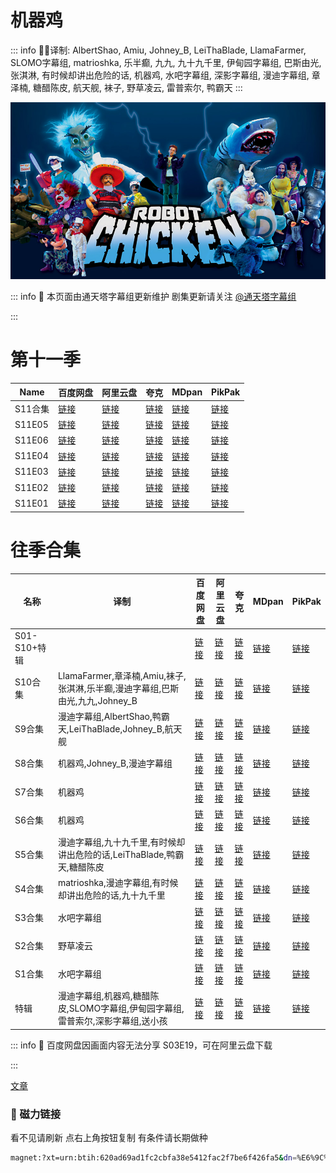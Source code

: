 # 机器鸡

::: info
✍🏻译制: AlbertShao, Amiu, Johney_B, LeiThaBlade, LlamaFarmer, SLOMO字幕组, matrioshka, 乐半癫, 九九, 九十九千里, 伊甸园字幕组, 巴斯由光, 张淇淋, 有时候却讲出危险的话, 机器鸡, 水吧字幕组, 深影字幕组, 漫迪字幕组, 章泽楠, 糖醋陈皮, 航天舰, 袜子, 野草凌云, 雷普索尔, 鸭霸天
:::

![robot-chicken-5a429e700dba1.jpg](robot-chicken-5a429e700dba1.jpg)

::: info
🍺 本页面由通天塔字幕组更新维护 剧集更新请关注 [@通天塔字幕组](https://weibo.com/u/7077646357)

:::

# 第十一季

| Name | 百度网盘 | 阿里云盘 | 夸克 | MDpan | PikPak |
| --- | --- | --- | --- | --- | --- |
| S11合集 |[链接](https://pan.baidu.com/s/1fuKe_LfAPK9RCc-vyQREKQ?pwd=j5ur) |[链接](https://www.aliyundrive.com/s/C8TAnTdqjaT) |[链接](https://pan.quark.cn/s/777083177771) |[链接](https://pan.mdsub.top/%E6%9C%BA%E5%99%A8%E9%B8%A1) |[链接](https://mypikpak.com/s/VNmWT2JXbvU9Qf5govBNYM5eo1) |
| S11E05 |[链接](https://pan.baidu.com/s/1fuKe_LfAPK9RCc-vyQREKQ?pwd=j5ur) |[链接](https://www.aliyundrive.com/s/x8pjwdvzEYa) |[链接](https://pan.quark.cn/s/777083177771) |[链接](https://pan.mdsub.top/%E6%9C%BA%E5%99%A8%E9%B8%A1) |[链接](https://mypikpak.com/s/VNmWT2JXbvU9Qf5govBNYM5eo1) |
| S11E06 |[链接](https://pan.baidu.com/s/1fuKe_LfAPK9RCc-vyQREKQ?pwd=j5ur) |[链接](https://www.aliyundrive.com/s/jFJZHohJGBU) |[链接](https://pan.quark.cn/s/777083177771) |[链接](https://pan.mdsub.top/%E6%9C%BA%E5%99%A8%E9%B8%A1) |[链接](https://mypikpak.com/s/VNmWT2JXbvU9Qf5govBNYM5eo1) |
| S11E04 |[链接](https://pan.baidu.com/s/1fuKe_LfAPK9RCc-vyQREKQ?pwd=j5ur) |[链接](https://www.aliyundrive.com/s/rSucM3hhTU9) |[链接](https://pan.quark.cn/s/777083177771) |[链接](https://pan.mdsub.top/%E6%9C%BA%E5%99%A8%E9%B8%A1) |[链接](https://mypikpak.com/s/VNmWT2JXbvU9Qf5govBNYM5eo1) |
| S11E03 |[链接](https://pan.baidu.com/s/1fuKe_LfAPK9RCc-vyQREKQ?pwd=j5ur) |[链接](https://www.aliyundrive.com/s/NCRXsesda59) |[链接](https://pan.quark.cn/s/777083177771) |[链接](https://pan.mdsub.top/%E6%9C%BA%E5%99%A8%E9%B8%A1) |[链接](https://mypikpak.com/s/VNmWT2JXbvU9Qf5govBNYM5eo1) |
| S11E02 |[链接](https://pan.baidu.com/s/1fuKe_LfAPK9RCc-vyQREKQ?pwd=j5ur) |[链接](https://www.aliyundrive.com/s/E22zYm4wSRD) |[链接](https://pan.quark.cn/s/777083177771) |[链接](https://pan.mdsub.top/%E6%9C%BA%E5%99%A8%E9%B8%A1) |[链接](https://mypikpak.com/s/VNmWT2JXbvU9Qf5govBNYM5eo1) |
| S11E01 |[链接](https://pan.baidu.com/s/1fuKe_LfAPK9RCc-vyQREKQ?pwd=j5ur) |[链接](https://www.aliyundrive.com/s/jBESxMuAHAp) |[链接](https://pan.quark.cn/s/777083177771) |[链接](https://pan.mdsub.top/%E6%9C%BA%E5%99%A8%E9%B8%A1) |[链接](https://mypikpak.com/s/VNmWT2JXbvU9Qf5govBNYM5eo1) |

# 往季合集

| 名称 | 译制 | 百度网盘 | 阿里云盘 | 夸克 | MDpan | PikPak |
| --- | --- | --- | --- | --- | --- | --- |
| S01-S10+特辑 |  |[链接](https://pan.baidu.com/s/1fuKe_LfAPK9RCc-vyQREKQ?pwd=j5ur) |[链接](https://www.aliyundrive.com/s/nrzRxZdb3Zy) |[链接](https://pan.quark.cn/s/777083177771) |[链接](https://pan.mdsub.top/%E6%9C%BA%E5%99%A8%E9%B8%A1) |[链接](https://mypikpak.com/s/VNmWT2JXbvU9Qf5govBNYM5eo1) |
| S10合集 | LlamaFarmer,章泽楠,Amiu,袜子,张淇淋,乐半癫,漫迪字幕组,巴斯由光,九九,Johney_B |[链接](https://pan.baidu.com/s/1fuKe_LfAPK9RCc-vyQREKQ?pwd=j5ur) |[链接](https://www.aliyundrive.com/s/HvRuAT5b9KM) |[链接](https://pan.quark.cn/s/777083177771) |[链接](https://pan.mdsub.top/%E6%9C%BA%E5%99%A8%E9%B8%A1) |[链接](https://mypikpak.com/s/VNmWT2JXbvU9Qf5govBNYM5eo1) |
| S9合集 | 漫迪字幕组,AlbertShao,鸭霸天,LeiThaBlade,Johney_B,航天舰 |[链接](https://pan.baidu.com/s/1fuKe_LfAPK9RCc-vyQREKQ?pwd=j5ur) |[链接](https://www.aliyundrive.com/s/cKwXDH75GQW) |[链接](https://pan.quark.cn/s/777083177771) |[链接](https://pan.mdsub.top/%E6%9C%BA%E5%99%A8%E9%B8%A1) |[链接](https://mypikpak.com/s/VNmWT2JXbvU9Qf5govBNYM5eo1) |
| S8合集 | 机器鸡,Johney_B,漫迪字幕组 |[链接](https://pan.baidu.com/s/1fuKe_LfAPK9RCc-vyQREKQ?pwd=j5ur) |[链接](https://www.aliyundrive.com/s/JsNeP87Dek5) |[链接](https://pan.quark.cn/s/777083177771) |[链接](https://pan.mdsub.top/%E6%9C%BA%E5%99%A8%E9%B8%A1) |[链接](https://mypikpak.com/s/VNmWT2JXbvU9Qf5govBNYM5eo1) |
| S7合集 | 机器鸡 |[链接](https://pan.baidu.com/s/1fuKe_LfAPK9RCc-vyQREKQ?pwd=j5ur) |[链接](https://www.aliyundrive.com/s/fgJdxQY8SyT) |[链接](https://pan.quark.cn/s/777083177771) |[链接](https://pan.mdsub.top/%E6%9C%BA%E5%99%A8%E9%B8%A1) |[链接](https://mypikpak.com/s/VNmWT2JXbvU9Qf5govBNYM5eo1) |
| S6合集 | 机器鸡 |[链接](https://pan.baidu.com/s/1fuKe_LfAPK9RCc-vyQREKQ?pwd=j5ur) |[链接](https://www.aliyundrive.com/s/ZoPRpr7Jc9N) |[链接](https://pan.quark.cn/s/777083177771) |[链接](https://pan.mdsub.top/%E6%9C%BA%E5%99%A8%E9%B8%A1) |[链接](https://mypikpak.com/s/VNmWT2JXbvU9Qf5govBNYM5eo1) |
| S5合集 | 漫迪字幕组,九十九千里,有时候却讲出危险的话,LeiThaBlade,鸭霸天,糖醋陈皮 |[链接](https://pan.baidu.com/s/1fuKe_LfAPK9RCc-vyQREKQ?pwd=j5ur) |[链接](https://www.aliyundrive.com/s/Zj95HRLQ95K) |[链接](https://pan.quark.cn/s/777083177771) |[链接](https://pan.mdsub.top/%E6%9C%BA%E5%99%A8%E9%B8%A1) |[链接](https://mypikpak.com/s/VNmWT2JXbvU9Qf5govBNYM5eo1) |
| S4合集 | matrioshka,漫迪字幕组,有时候却讲出危险的话,九十九千里 |[链接](https://pan.baidu.com/s/1fuKe_LfAPK9RCc-vyQREKQ?pwd=j5ur) |[链接](https://www.aliyundrive.com/s/EThXkRZMvip) |[链接](https://pan.quark.cn/s/777083177771) |[链接](https://pan.mdsub.top/%E6%9C%BA%E5%99%A8%E9%B8%A1) |[链接](https://mypikpak.com/s/VNmWT2JXbvU9Qf5govBNYM5eo1) |
| S3合集 | 水吧字幕组 |[链接](https://pan.baidu.com/s/1fuKe_LfAPK9RCc-vyQREKQ?pwd=j5ur) |[链接](https://www.aliyundrive.com/s/bzdHXpa6uEg) |[链接](https://pan.quark.cn/s/777083177771) |[链接](https://pan.mdsub.top/%E6%9C%BA%E5%99%A8%E9%B8%A1) |[链接](https://mypikpak.com/s/VNmWT2JXbvU9Qf5govBNYM5eo1) |
| S2合集 | 野草凌云 |[链接](https://pan.baidu.com/s/1fuKe_LfAPK9RCc-vyQREKQ?pwd=j5ur) |[链接](https://www.aliyundrive.com/s/Kfk5s7N8qtt) |[链接](https://pan.quark.cn/s/777083177771) |[链接](https://pan.mdsub.top/%E6%9C%BA%E5%99%A8%E9%B8%A1) |[链接](https://mypikpak.com/s/VNmWT2JXbvU9Qf5govBNYM5eo1) |
| S1合集 | 水吧字幕组 |[链接](https://pan.baidu.com/s/1fuKe_LfAPK9RCc-vyQREKQ?pwd=j5ur) |[链接](https://www.aliyundrive.com/s/sGzdz42EcbB) |[链接](https://pan.quark.cn/s/777083177771) |[链接](https://pan.mdsub.top/%E6%9C%BA%E5%99%A8%E9%B8%A1) |[链接](https://mypikpak.com/s/VNmWT2JXbvU9Qf5govBNYM5eo1) |
| 特辑 | 漫迪字幕组,机器鸡,糖醋陈皮,SLOMO字幕组,伊甸园字幕组,雷普索尔,深影字幕组,送小孩 |[链接](https://pan.baidu.com/s/1fuKe_LfAPK9RCc-vyQREKQ?pwd=j5ur) |[链接](https://www.aliyundrive.com/s/c6EnM3guDNw) |[链接](https://pan.quark.cn/s/777083177771) |[链接](https://pan.mdsub.top/%E6%9C%BA%E5%99%A8%E9%B8%A1) |[链接](https://mypikpak.com/s/VNmWT2JXbvU9Qf5govBNYM5eo1) |

::: info
🐔 百度网盘因画面内容无法分享 S03E19，可在阿里云盘下载

:::

[文章](%E6%96%87%E7%AB%A0%20cbbf136f575542c8bd76e06b8e2faf79.csv)

### 🧲 磁力链接

看不见请刷新 点右上角按钮复制 有条件请长期做种

```bash
magnet:?xt=urn:btih:620ad69ad1fc2cbfa38e5412fac2f7be6f426fa5&dn=%E6%9C%BA%E5%99%A8%E9%B8%A1.Robot.Chicken.S01-S10%2BSpecials.%E5%8F%8C%E8%AF%AD%E5%AD%97%E5%B9%95&tr=http%3A%2F%2F1337.abcvg.info%3A80%2Fannounce&tr=https%3A%2F%2F1337.abcvg.info%3A443%2Fannounce&tr=http%3A%2F%2Fbt.okmp3.ru%3A2710%2Fannounce&tr=http%3A%2F%2Fbvarf.tracker.sh%3A2086%2Fannounce&tr=http%3A%2F%2Fnyaa.tracker.wf%3A7777%2Fannounce&tr=http%3A%2F%2Fopen.acgnxtracker.com%3A80%2Fannounce&tr=http%3A%2F%2Fshare.camoe.cn%3A8080%2Fannounce&tr=http%3A%2F%2Ft.nyaatracker.com%3A80%2Fannounce&tr=http%3A%2F%2Ftorrentsmd.com%3A8080%2Fannounce&tr=http%3A%2F%2Ftracker.bt4g.com%3A2095%2Fannounce&tr=http%3A%2F%2Ftracker.electro-torrent.pl%3A80%2Fannounce&tr=http%3A%2F%2Ftracker.files.fm%3A6969%2Fannounce&tr=http%3A%2F%2Ftracker.gbitt.info%3A80%2Fannounce&tr=https%3A%2F%2Ftracker.gbitt.info%3A443%2Fannounce&tr=http%3A%2F%2Ftracker.ipv6tracker.org%3A80%2Fannounce&tr=http%3A%2F%2Ftracker.ipv6tracker.ru%3A80%2Fannounce&tr=http%3A%2F%2Ftracker.nartlof.com.br%3A6969%2Fannounce&tr=http%3A%2F%2Ftracker.renfei.net%3A8080%2Fannounce&tr=http%3A%2F%2Ftracker.tfile.co%3A80%2Fannounce&tr=http%3A%2F%2Fv6-tracker.0g.cx%3A6969%2Fannounce&tr=http%3A%2F%2Fwww.all4nothin.net%3A80%2Fannounce.php&tr=http%3A%2F%2Fwww.wareztorrent.com%3A80%2Fannounce&tr=https%3A%2F%2Ft1.hloli.org%3A443%2Fannounce&tr=https%3A%2F%2Ftr.burnabyhighstar.com%3A443%2Fannounce&tr=https%3A%2F%2Ftracker.kuroy.me%3A443%2Fannounce&tr=https%3A%2F%2Ftracker.lilithraws.cf%3A443%2Fannounce&tr=https%3A%2F%2Ftracker.lilithraws.org%3A443%2Fannounce&tr=https%3A%2F%2Ftracker.loligirl.cn%3A443%2Fannounce&tr=https%3A%2F%2Ftracker.tamersunion.org%3A443%2Fannounce&tr=https%3A%2F%2Ftracker.yemekyedim.com%3A443%2Fannounce&tr=https%3A%2F%2Ftracker1.520.jp%3A443%2Fannounce&tr=https%3A%2F%2Ftrackers.mlsub.net%3A443%2Fannounce&tr=https%3A%2F%2Fwww.peckservers.com%3A9443%2Fannounce&tr=udp%3A%2F%2Fapi.alarmasqueretaro.com%3A3074%2Fannounce&tr=udp%3A%2F%2Fd40969.acod.regrucolo.ru%3A6969%2Fannounce&tr=udp%3A%2F%2Fec2-18-191-163-220.us-east-2.compute.amazonaws.com%3A6969%2Fannounce&tr=udp%3A%2F%2Fepider.me%3A6969%2Fannounce&tr=udp%3A%2F%2Fexodus.desync.com%3A6969%2Fannounce&tr=udp%3A%2F%2Fipv6.fuuuuuck.com%3A6969%2Fannounce&tr=udp%3A%2F%2Fisk.richardsw.club%3A6969%2Fannounce&tr=udp%3A%2F%2Fmoonburrow.club%3A6969%2Fannounce&tr=udp%3A%2F%2Fmovies.zsw.ca%3A6969%2Fannounce&tr=udp%3A%2F%2Fns1.monolithindustries.com%3A6969%2Fannounce&tr=udp%3A%2F%2Fodd-hd.fr%3A6969%2Fannounce&tr=udp%3A%2F%2Foh.fuuuuuck.com%3A6969%2Fannounce&tr=udp%3A%2F%2Fopen.demonii.com%3A1337%2Fannounce&tr=udp%3A%2F%2Fopen.free-tracker.ga%3A6969%2Fannounce&tr=udp%3A%2F%2Fopen.stealth.si%3A80%2Fannounce&tr=udp%3A%2F%2Fopen.tracker.ink%3A6969%2Fannounce&tr=udp%3A%2F%2Fopen.u-p.pw%3A6969%2Fannounce&tr=udp%3A%2F%2Fopentor.org%3A2710%2Fannounce&tr=udp%3A%2F%2Fopentracker.io%3A6969%2Fannounce&tr=udp%3A%2F%2Fp4p.arenabg.com%3A1337%2Fannounce&tr=udp%3A%2F%2Fretracker.lanta.me%3A2710%2Fannounce&tr=udp%3A%2F%2Fretracker01-msk-virt.corbina.net%3A80%2Fannounce&tr=udp%3A%2F%2Fsabross.xyz%3A6969%2Fannounce&tr=udp%3A%2F%2Fthetracker.org%3A80%2Fannounce&tr=udp%3A%2F%2Fthouvenin.cloud%3A6969%2Fannounce&tr=udp%3A%2F%2Ftk1.trackerservers.com%3A8080%2Fannounce&tr=udp%3A%2F%2Ftracker-udp.gbitt.info%3A80%2Fannounce&tr=udp%3A%2F%2Ftracker.0x7c0.com%3A6969%2Fannounce&tr=udp%3A%2F%2Ftracker.cyberia.is%3A6969%2Fannounce&tr=udp%3A%2F%2Ftracker.dler.com%3A6969%2Fannounce&tr=udp%3A%2F%2Ftracker.doko.moe%3A6969%2Fannounce&tr=udp%3A%2F%2Ftracker.edkj.club%3A6969%2Fannounce&tr=udp%3A%2F%2Ftracker.fnix.net%3A6969%2Fannounce&tr=udp%3A%2F%2Ftracker.mirrorbay.org%3A6969%2Fannounce&tr=udp%3A%2F%2Ftracker.openbittorrent.com%3A6969%2Fannounce&tr=udp%3A%2F%2Ftracker.opentrackr.org%3A1337%2Fannounce&tr=udp%3A%2F%2Ftracker.skynetcloud.site%3A6969%2Fannounce&tr=udp%3A%2F%2Ftracker.skyts.net%3A6969%2Fannounce&tr=udp%3A%2F%2Ftracker.srv00.com%3A6969%2Fannounce&tr=udp%3A%2F%2Ftracker.t-rb.org%3A6969%2Fannounce&tr=udp%3A%2F%2Ftracker.theoks.net%3A6969%2Fannounce&tr=udp%3A%2F%2Ftracker.therarbg.com%3A6969%2Fannounce&tr=udp%3A%2F%2Ftracker.torrent.eu.org%3A451%2Fannounce&tr=udp%3A%2F%2Ftracker.torrust-demo.com%3A6969%2Fannounce&tr=udp%3A%2F%2Ftracker.tryhackx.org%3A6969%2Fannounce&tr=udp%3A%2F%2Ftracker1.bt.moack.co.kr%3A80%2Fannounce&tr=udp%3A%2F%2Ftracker2.dler.com%3A80%2Fannounce&tr=udp%3A%2F%2Ftracker3.itzmx.com%3A6961%2Fannounce&tr=udp%3A%2F%2Fttk2.nbaonlineservice.com%3A6969%2Fannounce&tr=udp%3A%2F%2Fu4.trakx.crim.ist%3A1337%2Fannounce&tr=udp%3A%2F%2Fu6.trakx.crim.ist%3A1337%2Fannounce&tr=udp%3A%2F%2Fuploads.gamecoast.net%3A6969%2Fannounce&tr=udp%3A%2F%2Fwepzone.net%3A6969%2Fannounce&tr=udp%3A%2F%2Fwww.torrent.eu.org%3A451%2Fannounce&tr=udp%3A%2F%2Fy.paranoid.agency%3A6969%2Fannounce&tr=udp%3A%2F%2Fyahor.of.by%3A6969%2Fannounce
```